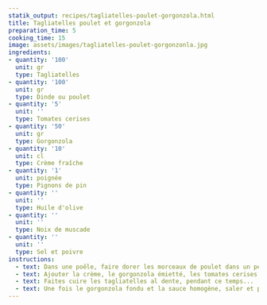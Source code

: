 ```yaml
---
statik_output: recipes/tagliatelles-poulet-gorgonzola.html
title: Tagliatelles poulet et gorgonzola
preparation_time: 5
cooking_time: 15
image: assets/images/tagliatelles-poulet-gorgonzonla.jpg
ingredients:
- quantity: '100'
  unit: gr
  type: Tagliatelles
- quantity: '100'
  unit: gr
  type: Dinde ou poulet
- quantity: '5'
  unit: ''
  type: Tomates cerises
- quantity: '50'
  unit: gr
  type: Gorgonzola
- quantity: '10'
  unit: cl
  type: Crème fraîche
- quantity: '1'
  unit: poignée
  type: Pignons de pin
- quantity: ''
  unit: ''
  type: Huile d'olive
- quantity: ''
  unit: ''
  type: Noix de muscade
- quantity: ''
  unit: ''
  type: Sel et poivre
instructions:
  - text: Dans une poêle, faire dorer les morceaux de poulet dans un peu d'huile d'olive
  - text: Ajouter la crème, le gorgonzola émietté, les tomates cerises découpées et un peu de noix de muscade
  - text: Faites cuire les tagliatelles al dente, pendant ce temps...
  - text: Une fois le gorgonzola fondu et la sauce homogène, saler et poivrer, puis servir sur les tagliatelles
---
```

